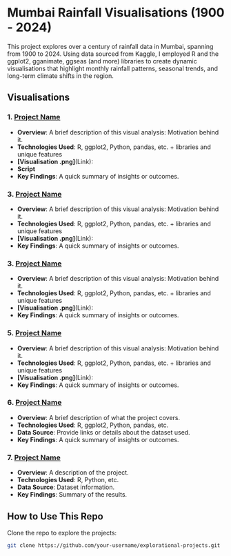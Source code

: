 # Mumbai Rainfall Visualisations (1900 - 2024)


This project explores over a century of rainfall data in Mumbai, spanning from 1900 to 2024. Using data sourced from Kaggle, I employed R and the ggplot2, gganimate, ggseas (and more) libraries to create dynamic visualisations that highlight monthly rainfall patterns, seasonal trends, and long-term climate shifts in the region.

## Visualisations

### 1. [Project Name](Link-to-folder-if-applicable)
- **Overview**: A brief description of this visual analysis: Motivation behind it.
- **Technologies Used**: R, ggplot2, Python, pandas, etc. + libraries and unique features
- **[Visualisation .png]**(Link):
- **Script**  
- **Key Findings**: A quick summary of insights or outcomes.

### 3. [Project Name](Link-to-folder-if-applicable)
- **Overview**: A brief description of this visual analysis: Motivation behind it.
- **Technologies Used**: R, ggplot2, Python, pandas, etc. + libraries and unique features
- **[Visualisation .png]**(Link):  
- **Key Findings**: A quick summary of insights or outcomes.

### 3. [Project Name](Link-to-folder-if-applicable)
- **Overview**: A brief description of this visual analysis: Motivation behind it.
- **Technologies Used**: R, ggplot2, Python, pandas, etc. + libraries and unique features
- **[Visualisation .png]**(Link):  
- **Key Findings**: A quick summary of insights or outcomes.

### 5. [Project Name](Link-to-folder-if-applicable)
- **Overview**: A brief description of this visual analysis: Motivation behind it.
- **Technologies Used**: R, ggplot2, Python, pandas, etc. + libraries and unique features
- **[Visualisation .png]**(Link):  
- **Key Findings**: A quick summary of insights or outcomes.

### 6. [Project Name](Link-to-folder-if-applicable)
- **Overview**: A brief description of what the project covers.
- **Technologies Used**: R, ggplot2, Python, pandas, etc.
- **Data Source**: Provide links or details about the dataset used.
- **Key Findings**: A quick summary of insights or outcomes.

### 7. [Project Name](Link-to-folder-if-applicable)
- **Overview**: A description of the project.
- **Technologies Used**: R, Python, etc.
- **Data Source**: Dataset information.
- **Key Findings**: Summary of the results.
## How to Use This Repo
Clone the repo to explore the projects:
```bash
git clone https://github.com/your-username/explorational-projects.git
